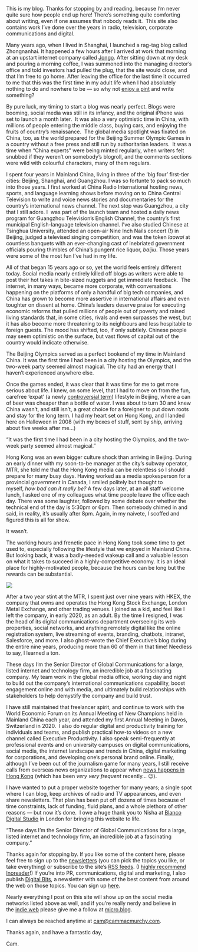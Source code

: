 This is my blog. Thanks for stopping by and reading, because I’m never quite sure how people end up here! There’s something quite comforting about writing, even if one assumes that nobody reads it.  This site also contains work I’ve done over the years in radio, television, corporate communications and digital. 

Many years ago, when I lived in Shanghai, I launched a rag-tag blog called Zhongnanhai. It happened a few hours after I arrived at work that morning at an upstart internet company called [Jongo](http://www.chinadaily.com.cn/cndy/2007-02/09/content_805285.htm). After sitting down at my desk and pouring a morning coffee, I was summoned into the managing director’s office and told investors had pulled the plug, that the site would close, and that I’m free to go home. After leaving the office for the last time it occurred to me that this was the first time in my adult life when I had absolutely nothing to do and nowhere to be — so why not [enjoy a pint](http://www.smartshanghai.com/wire/dining/maloneset-to-close-at-the-end-of-april) and write something?

By pure luck, my timing to start a blog was nearly perfect. Blogs were booming, social media was still in its infancy, and the original iPhone was set to launch a month later.  It was also a very optimistic time in China, with millions of people entering the middle class, buying cars, and enjoying the fruits of country’s renaissance.  The global media spotlight was fixated on China, too, as the world prepared for the Beijing Summer Olympic Games in a country without a free press and still run by authoritarian leaders.  It was a time when “China experts” were being minted regularly, when writers felt snubbed if they weren’t on somebody’s blogroll, and the comments sections were wild with colourful characters, many of them regulars. 

I spent four years in Mainland China, living in three of the ‘big four’ first-tier cities: Beijing, Shanghai, and Guangzhou. I was so fortunte to pack so much into those years. I first worked at China Radio International hosting news, sports, and language learning shows before moving on to China Central Television to write and voice news stories and documentaries for the country’s international news channel. The next stop was Guangzhou, a city that I still adore. I  was part of the launch team and hosted a daily news program for Guangzhou Television’s English Channel, the country’s first municipal English-language television channel. I’ve also studied Chinese at Tsinghua University, attended an open-air Nine Inch Nails concert (!) in Beijing, judged a televised singing competition, and was the token _laowai_ at countless banquets with an ever-changing cast of inebriated government officials pouring thimbles of China’s pungent rice liquor, _baijiu_. Those years were some of the most fun I’ve had in my life.

All of that began 15 years ago or so, yet the world feels entirely different today. Social media nearly entirely killed off blogs as writers were able to post their hot takes in bite-sized nuggets and get immediate feedback.  The internet, in many ways, became more corporate, with conversations happening on the platforms of only a handful of big tech companies, and China has grown to become more assertive in international affairs and even toughter on dissent at home. China’s leaders deserve praise for executing economic reforms that pulled millions of people out of poverty and raised living standards that, in some cities, rivals and even surpasses the west, but it has also become more threatening to its neighbours and less hospitable to foreign guests. The mood has shifted, too, if only subtlely. Chinese people may seem optimistic on the surface, but vast flows of capital out of the country would indicate otherwise.

The Beijing Olympics served as a perfect bookend of my time in Mainland China. It was the first time I had been in a city hosting the Olympics, and the two-week party seemed almost magical. The city had an energy that I haven’t experienced anywhere else.

Once the games ended, it was clear that it was time for me to get more serious about life. I knew, on some level, that I had to move on from the fun, carefree ‘expat’ (a newly [controversial term](https://www.theatlantic.com/international/archive/2018/10/expat-immigrant/570967/)) lifestyle in Beijing, where a can of beer was cheaper than a bottle of water. I was about to turn 30 and knew China wasn’t, and still isn’t, a great choice for a foreigner to put down roots and stay for the long term. I had my heart set on Hong Kong, and I landed here on Halloween in 2008 (with my boxes of stuff, sent by ship, arriving about five weeks after me…)

“It was the first time I had been in a city hosting the Olympics, and the two-week party seemed almost magical.”   

Hong Kong was an even bigger culture shock than arriving in Beijing. During an early dinner with my soon-to-be manager at the city’s subway operator, MTR, she told me that the Hong Kong media can be relentless so I should prepare for many busy days. Having worked as a media spokesperson for a provincial government in Canada, I smiled politely but thought to myself, _how bad can it really be?_ A few days later, at an all staff welcome lunch, I asked one of my colleagues what time people leave the office each day. There was some laughter, followed by some debate over whether the technical end of the day is 5:30pm or 6pm. Then somebody chimed in and said, in reality, it’s usually after 8pm. Again, in my naivete, I scoffed and figured this is all for show.

It wasn’t.

The working hours and frenetic pace in Hong Kong took some time to get used to, especially following the lifestyle that we enjoyed in Mainland China. But looking back, it was a badly-needed wakeup call and a valuable lesson on what it takes to succeed in a highly-competitive economy. It is an ideal place for highly-motivated people, because the hours can be long but the rewards can be substantial.

![](https://149396044.v2.pressablecdn.com//wp-content/uploads/2019/12/stencil.twitter-1024x576.jpg)

After a two year stint at the MTR, I spent just over nine years with HKEX, the company that owns and operates the Hong Kong Stock Exchange, London Metal Exchange, and other trading venues. I joined as a kid, and feel like I left the company, in early 2020, as an adult. By the time I resigned, I was the head of its digital communications department overseeing its web properties, social networks, and anything remotely digital like the online registration system, live streaming of events, branding, chatbots, intranet, Salesforce, and more. I also ghost-wrote the Chief Executive’s blog during the entire nine years, producing more than 60 of them in that time! Needless to say, I learned a ton.

These days I’m the Senior Director of Global Communications for a large, listed internet and technology firm, an incredible job at a fascinating company. My team work in the global media office, working day and night to build out the company’s international communications capability, boost engagement online and with media, and ultimately build relationships with stakeholders to help demystify the company and build trust. 

I have still maintained that freelancer spirit, and continue to work with the World Economic Forum on its Annual Meeting of New Champions held in Mainland China each year, and attended my first Annual Meeting in Davos, Switzerland in 2020.  I also do regular digital and productivity training for individuals and teams, and publish practical how-to videos on a new channel called Executive Productivity. I also speak semi-frequently at professional events and on university campuses on digital communications, social media, the internet landscape and trends in China, digital marketing for corporations, and developing one’s personal brand online. Finally, although I’ve been out of the journalism game for many years, I still receive calls from overseas news organizations to appear when [news happens in Hong Kong](https://cammacmurchy.com//heres-how-to-follow-the-hong-kong-protests-minute-by-minute-on-twitter/) (which has been _very very frequent_ recently… 😉).

I have wanted to put a proper website together for many years; a single spot where I can blog, keep archives of radio and TV appearances, and even share newsletters. That plan has been put off dozens of times because of time constraints, lack of funding, fluid plans, and a whole plethora of other reasons — but now it’s done.  I owe a huge thank you to Nisha at [Blanco Digital Studio](https://blancodigitalstudio.com/) in London for bringing this website to life. 

“These days I’m the Senior Director of Global Communications for a large, listed internet and technology firm, an incredible job at a fascinating company.” 

Thanks again for stopping by. If you like some of the content here, please feel free to sign up to the [newsletters](https://cammacmurchy.com/newsletter-sign-up/) (you can pick the topics you like, or take everything) or subscribe to the site’s [RSS feeds](https://cammacmurchy.com/rss-feed/). (I [highly recommend Inoreader](https://cammacmurchy.com/2018-3-5-decline-of-social-media-as-a-news-source-sparks-renaissance-in-rss-with-inoreader-leading-the-way/)!) If you’re into PR, communications, digital and marketing, I also publish [Digital Bits](http://signupfor.digitalbits.today/), a newsletter with some of the best content from around the web on those topics. You can sign up [here](http://signupfor.digitalbits.today/).

Nearly everything I post on this site will show up on the social media networks listed above as well, and if you’re really nerdy and believe in the [indie web](https://indieweb.org/) please give me a follow at [micro.blog](https://micro.blog/cmacmurchy).

I can always be reached anytime at [cam@cammacmurchy.com](mailto:emailme@cammacmurchy.com).

Thanks again, and have a fantastic day,

Cam.